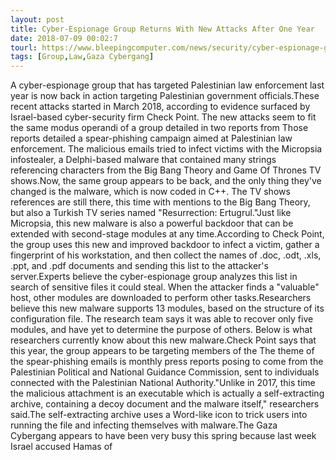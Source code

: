 ```yaml
---
layout: post
title: Cyber-Espionage Group Returns With New Attacks After One Year
date: 2018-07-09 00:02:7
tourl: https://www.bleepingcomputer.com/news/security/cyber-espionage-group-returns-with-new-attacks-after-one-year/
tags: [Group,Law,Gaza Cybergang]
---
```

A cyber-espionage group that has targeted Palestinian law enforcement last year is now back in action targeting Palestinian government officials.These recent attacks started in March 2018, according to evidence surfaced by Israel-based cyber-security firm Check Point. The new attacks seem to fit the same modus operandi of a group detailed in two reports from Those reports detailed a spear-phishing campaign aimed at Palestinian law enforcement. The malicious emails tried to infect victims with the Micropsia infostealer, a Delphi-based malware that contained many strings referencing characters from the Big Bang Theory and Game Of Thrones TV shows.Now, the same group appears to be back, and the only thing they've changed is the malware, which is now coded in C++. The TV shows references are still there, this time with mentions to the Big Bang Theory, but also a Turkish TV series named "Resurrection: Ertugrul."Just like Micropsia, this new malware is also a powerful backdoor that can be extended with second-stage modules at any time.According to Check Point, the group uses this new and improved backdoor to infect a victim, gather a fingerprint of his workstation, and then collect the names of .doc, .odt, .xls, .ppt, and .pdf documents and sending this list to the attacker's server.Experts believe the cyber-espionage group analyzes this list in search of sensitive files it could steal. When the attacker finds a "valuable" host, other modules are downloaded to perform other tasks.Researchers believe this new malware supports 13 modules, based on the structure of its configuration file. The research team says it was able to recover only five modules, and have yet to determine the purpose of others. Below is what researchers currently know about this new malware.Check Point says that this year, the group appears to be targeting members of the The theme of the spear-phishing emails is monthly press reports posing to come from the Palestinian Political and National Guidance Commission, sent to individuals connected with the Palestinian National Authority."Unlike in 2017, this time the malicious attachment is an executable which is actually a self-extracting archive, containing a decoy document and the malware itself," researchers said.The self-extracting archive uses a Word-like icon to trick users into running the file and infecting themselves with malware.The Gaza Cybergang appears to have been very busy this spring because last week Israel accused Hamas of 